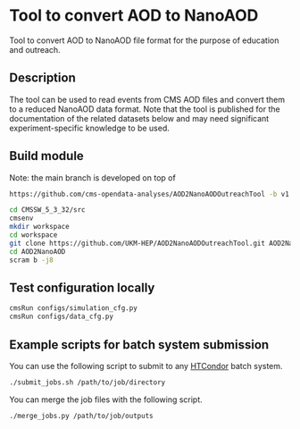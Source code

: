 # Tool to convert AOD to NanoAOD

Tool to convert AOD to NanoAOD file format for the purpose of education and outreach.

## Description

The tool can be used to read events from CMS AOD files and convert them to a reduced NanoAOD data format. Note that the tool is published for the documentation of the related datasets below and may need significant experiment-specific knowledge to be used.

## Build module

Note: the main branch is developed on top of 

```bash
https://github.com/cms-opendata-analyses/AOD2NanoAODOutreachTool -b v1.2 AOD2NanoAOD
```

```bash
cd CMSSW_5_3_32/src
cmsenv
mkdir workspace
cd workspace
git clone https://github.com/UKM-HEP/AOD2NanoAODOutreachTool.git AOD2NanoAOD
cd AOD2NanoAOD
scram b -j8
```

## Test configuration locally

```bash
cmsRun configs/simulation_cfg.py
cmsRun configs/data_cfg.py
```

## Example scripts for batch system submission

You can use the following script to submit to any [HTCondor](https://research.cs.wisc.edu/htcondor/) batch system.

```bash
./submit_jobs.sh /path/to/job/directory
```

You can merge the job files with the following script.

```bash
./merge_jobs.py /path/to/job/outputs
```
